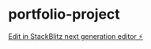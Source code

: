 # portfolio-project

[Edit in StackBlitz next generation editor ⚡️](https://stackblitz.com/~/github.com/ngkahlok/portfolio-project)